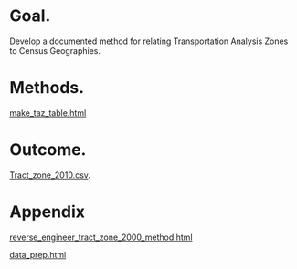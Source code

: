 # Goal. 

Develop a documented method for relating Transportation Analysis Zones to Census Geographies.   

# Methods. 

[make_taz_table.html](https://bayareametro.github.io/Data-And-Visualization-Projects/census_examples/taz_tract/make_taz_table.html)   

# Outcome. 

[Tract_zone_2010.csv](https://github.com/BayAreaMetro/Data-And-Visualization-Projects/blob/master/census_examples/taz_tract/Tract_zone_2010.csv).  

# Appendix

[reverse_engineer_tract_zone_2000_method.html](https://bayareametro.github.io/Data-And-Visualization-Projects/census_examples/taz_tract/reverse_engineer_tract_zone_2000_method.html)   

[data_prep.html](https://bayareametro.github.io/Data-And-Visualization-Projects/census_examples/taz_tract/data_prep.html)   
